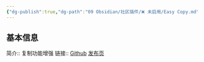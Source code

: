 ```yaml
---
{"dg-publish":true,"dg-path":"09 Obsidian/社区插件/❌ 未启用/Easy Copy.md","permalink":"/09 Obsidian/社区插件/❌ 未启用/Easy Copy/","created":"2025-07-31","updated":"2025-07-31"}
---
```



## 基本信息

简介:: 复制功能增强
链接:: [Github](https://github.com/Moyf/easy-copy) [发布页](https://forum-zh.obsidian.md/t/topic/50123)